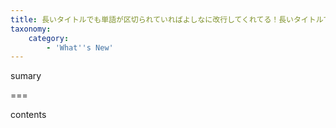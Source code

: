 ```yaml
---
title: 長いタイトルでも単語が区切られていればよしなに改行してくれてる！長いタイトルでも単語が区切られていればよしなに改行してくれてる！長いタイトルでも単語が区切られていればよしなに改行してくれてる！長いタイトルでも単語が区切られていればよしなに改行してくれてる！
taxonomy:
    category:
        - 'What''s New'
---
```


sumary

===

contents
